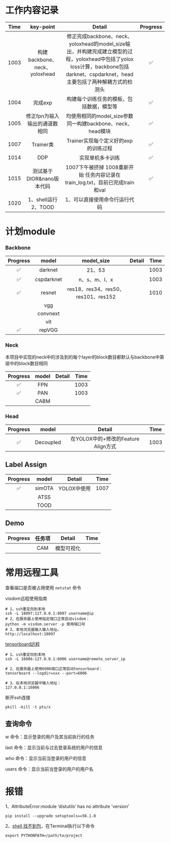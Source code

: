 # 工作内容记录

| Time |           key-point           |                            Detail                            | Progress |
| :--: | :---------------------------: | :----------------------------------------------------------: | :------: |
| 1003 | 构建backbone、neck、yoloxhead | 修正完成backbone、neck、yoloxhead的model_size输出，并构建完成建立模型的过程，yoloxhead中包括了yolox loss计算，backbone包括darknet、cspdarknet，head主要包括了两种解耦方式的检测头 |    ✅     |
| 1004 |            完成exp            |           构建每个训练任务的模板，包括数据，模型等           |    ✅     |
| 1005 | 修正fpn为输入输出的通道数相同 |  均使用相同的model_size参数同一构建backbone、neck、head模块  |    ✅     |
| 1007 |           Trainer类           |             Trainer实现每个定义好的exp的训练过程             |    ✅     |
| 1014 |              DDP              |                       实现单机多卡训练                       |    ✅     |
| 1015 |   测试基于DIOR&nano版本代码   | 1007下午被挤掉 1008重新开始 任务内容记录在train_log.txt，目前已完成train和val |    ✅     |
| 1020 |     1、shell运行 2、TOOD      |                1、可以直接使用命令行运行代码                 |          |

# 计划module

### Backbone

| Progress |   model    |             model_size              | Detail | Time |
| :------: | :--------: | :---------------------------------: | :----: | :--: |
|    ✅     |  darknet   |               21、53                |        | 1003 |
|    ✅     | cspdarknet |            n、s、m、l、x            |        | 1003 |
|    ✅     |   resnet   | res18、res34、res50、res101、res152 |        | 1010 |
|          |    vgg     |                                     |        |      |
|          |  convnext  |                                     |        |      |
|          |    vit     |                                     |        |      |
|   ✅     |   repVGG   |                                     |        |      |



### Neck

本项目中实现的neck中的涉及到的每个layer的block数目都默认与backbone中第层中的block数目相同

| Progress | model | Detail | Time |
| :------: | :---: | :----: | :--: |
|    ✅     |  FPN  |        | 1003 |
|    ✅     |  PAN  |        | 1003 |
|          | CABM  |        |      |

### Head

| Progress |   model   |               Detail                | Time |
| :------: | :-------: | :---------------------------------: | :--: |
|    ✅     | Decoupled | 在YOLOX中的+修改的Feature Align方式 | 1003 |

## Label Assign

| Progress | model  |   Detail    | Time |
| :------: | :----: | :---------: | :--: |
|    ✅     | simOTA | YOLOX中使用 | 1007 |
|          |  ATSS  |             |      |
|          |  TOOD  |             |      |

## Demo

| Progress | 任务项 |   Detail   | Time |
| :------: | :----: | :--------: | :--: |
|          |  CAM   | 模型可视化 |      |

# 常用远程工具

查看端口是否被占用使用 `netstat` 命令 

visdom远程使用指南

```shell
# 1、ssh重定向到本地
ssh -L 18097:127.0.0.1:8097 username@ip
# 2、在服务器上使用指定端口正常启动visdom：	
python -m visdom.server -p 使用端口号
# 3、本地浏览器输入输入地址。
http://localhost:18097
```

[tensorboard远程](https://blog.csdn.net/weixin_35653315/article/details/71327740)

```shell
# 1、ssh重定向到本地
ssh -L 16006:127.0.0.1:6006 username@remote_server_ip

# 2、在服务器上使用6006端口正常启动tensorboard：	
tensorboard --logdir=xxx --port=6006

# 3、在本地浏览器中输入地址：
127.0.0.1:16006
```

断开ssh连接

```shell
pkill -kill -t pts/x
```

## 查询命令

w 命令：显示登录的用户及其当前执行的任务

last 命令：显示当前与过去登录系统的用户的信息

who 命令：显示当前当登录的用户的信息

users 命令：显示当前当登录的用户的用户名

# 报错

1、AttributeError:module ‘distutils’ has no attribute 'version’

```shell
pip install --upgrade setuptools==56.1.0
```



2、[shell 找不到包](https://blog.csdn.net/pengchengliu/article/details/117752340?utm_term=linux%E8%BF%90%E8%A1%8Cpython%E4%BB%A3%E7%A0%81%E6%89%BE%E4%B8%8D%E5%88%B0%E5%8C%85&utm_medium=distribute.pc_aggpage_search_result.none-task-blog-2~all~sobaiduweb~default-2-117752340&spm=3001.4430)，在Terminal执行以下命令

```shell
export PYTHONPATH=/path/to/project
```

